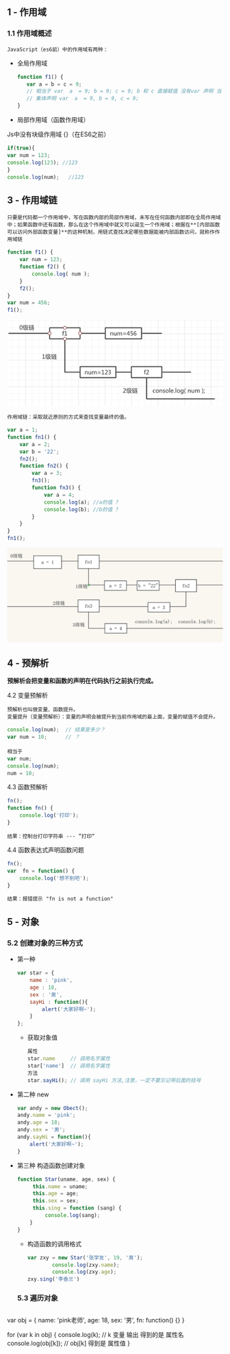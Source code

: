 ## 1 - 作用域

### 1.1 作用域概述

	JavaScript（es6前）中的作用域有两种：

- 全局作用域

  ~~~js
  function f1() {
     var a = b = c = 9;
     // 相当于 var  a  = 9; b = 9; c = 9; b 和 c 直接赋值 没有var 声明 当 全局变量看
     // 集体声明 var  a  = 9, b = 9, c = 9; 
  }
  ~~~

- 局部作用域（函数作用域）	

Js中没有块级作用域 {}（在ES6之前）

  ```js
if(true){
  var num = 123;
  console.log(123); //123
}
console.log(num);   //123
  ```

## 3 - 作用域链

	只要是代码都一个作用域中，写在函数内部的局部作用域，未写在任何函数内部即在全局作用域中；如果函数中还有函数，那么在这个作用域中就又可以诞生一个作用域；根据在**[内部函数可以访问外部函数变量]**的这种机制，用链式查找决定哪些数据能被内部函数访问，就称作作用域链

```js
function f1() {
    var num = 123;
    function f2() {
        console.log( num );
    }
    f2();
}
var num = 456;
f1();
```

![](.\images\图片1(1).png)

	作用域链：采取就近原则的方式来查找变量最终的值。

```js
var a = 1;
function fn1() {
    var a = 2;
    var b = '22';
    fn2();
    function fn2() {
        var a = 3;
        fn3();
        function fn3() {
            var a = 4;
            console.log(a); //a的值 ?
            console.log(b); //b的值 ?
        }
    }
}
fn1();
```

![](.\images\图片2(1).png)

## 4 - 预解析

**预解析会把变量和函数的声明在代码执行之前执行完成。**

4.2 变量预解析

	预解析也叫做变量、函数提升。
	变量提升（变量预解析）：变量的声明会被提升到当前作用域的最上面，变量的赋值不会提升。

```js
console.log(num);  // 结果是多少？
var num = 10;      // ？

相当于
var num;
console.log(num); 
num = 10;
```

4.3 函数预解析

```js
fn();
function fn() {
    console.log('打印');
}
```

	结果：控制台打印字符串 --- ”打印“ 

4.4 函数表达式声明函数问题

```js
fn();
var  fn = function() {
    console.log('想不到吧');
}
```

	结果：报错提示 "fn is not a function"

## 5 - 对象

### 5.2 创建对象的三种方式

- 第一种

  ```js
  var star = {
      name : 'pink',
      age : 18,
      sex : '男',
      sayHi : function(){
          alert('大家好啊~');
      }
  };
  ```

  - 获取对象值

    ```js
    属性
    star.name     // 调用名字属性
    star['name']  // 调用名字属性
    方法
    star.sayHi(); // 调用 sayHi 方法,注意，一定不要忘记带后面的括号 
    ```


- 第二种 new

  

  ```js
  var andy = new Obect();
  andy.name = 'pink';
  andy.age = 18;
  andy.sex = '男';
  andy.sayHi = function(){
      alert('大家好啊~');
  } 
  ```

- 第三种 构造函数创建对象

  ```js
  function Star(uname, age, sex) {
       this.name = uname;
       this.age = age;
       this.sex = sex;
       this.sing = function (sang) {
           console.log(sang);
      }
  }
  ```

  - 构造函数的调用格式

    ```js
    var zxy = new Star('张学友', 19, '男');
            console.log(zxy.name);
            console.log(zxy.age);
    zxy.sing('李香兰')  
    ```


  ### 5.3 遍历对象

  ~~~js
var obj = {
    name: 'pink老师',
    age: 18,
    sex: '男',
    fn: function() {}
} 
 
for (var k in obj) {
    console.log(k); // k 变量 输出  得到的是 属性名
    console.log(obj[k]); // obj[k] 得到是 属性值
}
  ~~~

  

